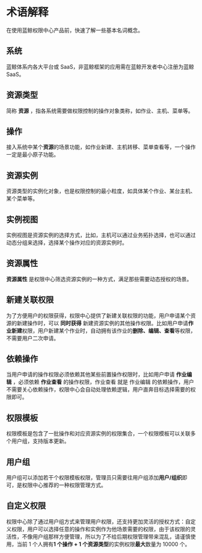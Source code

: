 # 术语解释

在使用蓝鲸权限中心产品前，快速了解一些基本名词概念。

## 系统 

蓝鲸体系内各大平台或 SaaS，非蓝鲸框架的应用需在蓝鲸开发者中心注册为蓝鲸 SaaS。

## 资源类型 

简称 **资源** ，指各系统需要做权限控制的操作对象类称，如作业、主机、菜单等。

## 操作 

接入系统中某个**资源**的场景功能，如作业新建、主机转移、菜单查看等，一个操作一定是最小原子功能。

## 资源实例 

资源类型的实例化对象，也是权限控制的最小粒度，如具体某个作业、某台主机、某个菜单等。

## 实例视图

实例视图是资源实例的选择方式，比如，主机可以通过业务拓扑选择，也可以通过动态分组来选择，选择某个操作对应的资源实例时。

## 资源属性

**资源属性** 是权限中心筛选资源实例的一种方式，满足那些需要动态授权的场景。

## 新建关联权限

为了方便用户的权限获得，权限中心提供了新建关联权限的功能，用户申请某个资源的新建操作时，可以 **同时获得** 新建资源实例的其他操作权限。比如用户申请**作业新建**权限，用户新建某个作业时，自动拥有该作业的**删除、编辑、查看**等权限，不需要用户二次申请。

## 依赖操作

当用户申请的操作权限必须依赖其他某些前置操作权限时，比如用户申请 **作业编辑** ，必须依赖 **作业查看** 的操作权限，作业查看 就是 作业编辑 的依赖操作，用户不需要关心依赖操作，权限中心会自动处理依赖逻辑，用户直奔目标选择需要的权限即可。

## 权限模板

权限模板是包含了一批操作和对应资源实例的权限集合，一个权限模板可以关联多个用户组，支持版本更新。

## 用户组

用户组可以添加若干个权限模板权限，管理员只需要往用户组添加**用户/组织**即可，是权限中心推荐的一种权限管理方式。

## 自定义权限

权限中心除了通过用户组方式来管理用户权限，还支持更加灵活的授权方式：自定义权限，用户可以选择任意的操作和实例作为他场景需要的权限，由于该权限的灵活性，不像用户组那样方便管理，所以为了不给后期权限管理带来混乱，请谨慎使用，当前 1 个人拥有**1 个操作 + 1 个资源类型**的实例权限**最大**数量为 10000 个。



